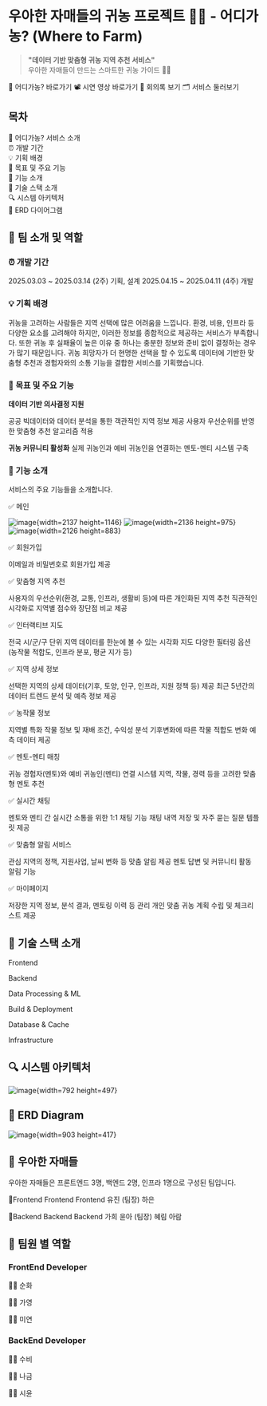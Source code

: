 
# 우아한 자매들의 귀농 프로젝트 🌽🫛 - 어디가농? (Where to Farm)


> **"데이터 기반 맞춤형 귀농 지역 추천 서비스"**  
우아한 자매들이 만드는 스마트한 귀농 가이드 🚜✨  

🔗 어디가농? 바로가기 
📽️ 시연 영상 바로가기 
📝 회의록 보기
🗂️ 서비스 둘러보기


## 목차

🌱 어디가농? 서비스 소개
<br>
⏰ 개발 기간
<br>
💡 기획 배경
<br>
🎯 목표 및 주요 기능
<br>
🔧 기능 소개
<br>
📢 기술 스택 소개
<br>
🔍 시스템 아키텍처
<br>
💾 ERD 다이어그램
<br>


## 👥 팀 소개 및 역할

### ⏰ 개발 기간
2025.03.03 ~ 2025.03.14 (2주) 기획, 설계
2025.04.15 ~ 2025.04.11 (4주) 개발

### 💡 기획 배경

귀농을 고려하는 사람들은 지역 선택에 많은 어려움을 느낍니다. 환경, 비용, 인프라 등 다양한 요소를 고려해야 하지만, 이러한 정보를 종합적으로 제공하는 서비스가 부족합니다.
또한 귀농 후 실패율이 높은 이유 중 하나는 충분한 정보와 준비 없이 결정하는 경우가 많기 때문입니다. 귀농 희망자가 더 현명한 선택을 할 수 있도록 데이터에 기반한 맞춤형 추천과 경험자와의 소통 기능을 결합한 서비스를 기획했습니다.


### 🎯 목표 및 주요 기능

**데이터 기반 의사결정 지원**

공공 빅데이터와 데이터 분석을 통한 객관적인 지역 정보 제공
사용자 우선순위를 반영한 맞춤형 추천 알고리즘 적용


**귀농 커뮤니티 활성화**
실제 귀농인과 예비 귀농인을 연결하는 멘토-멘티 시스템 구축



### 🔧 기능 소개

서비스의 주요 기능들을 소개합니다.

✅ 메인

![image](/uploads/03a9b270aada745ab15c17af36628163/image.png){width=2137 height=1146}
![image](/uploads/9a41466e94dc97a3bdce77ae49947404/image.png){width=2136 height=975}
![image](/uploads/66f1f6d47409f2439d1ec4a90f4881b9/image.png){width=2126 height=883}

✅ 회원가입

이메일과 비밀번호로 회원가입 제공

✅ 맞춤형 지역 추천

사용자의 우선순위(환경, 교통, 인프라, 생활비 등)에 따른 개인화된 지역 추천
직관적인 시각화로 지역별 점수와 장단점 비교 제공

✅ 인터랙티브 지도

전국 시/군/구 단위 지역 데이터를 한눈에 볼 수 있는 시각화 지도
다양한 필터링 옵션(농작물 적합도, 인프라 분포, 평균 지가 등)

✅ 지역 상세 정보

선택한 지역의 상세 데이터(기후, 토양, 인구, 인프라, 지원 정책 등) 제공
최근 5년간의 데이터 트렌드 분석 및 예측 정보 제공

✅ 농작물 정보

지역별 특화 작물 정보 및 재배 조건, 수익성 분석
기후변화에 따른 작물 적합도 변화 예측 데이터 제공

✅ 멘토-멘티 매칭

귀농 경험자(멘토)와 예비 귀농인(멘티) 연결 시스템
지역, 작물, 경력 등을 고려한 맞춤형 멘토 추천

✅ 실시간 채팅

멘토와 멘티 간 실시간 소통을 위한 1:1 채팅 기능
채팅 내역 저장 및 자주 묻는 질문 템플릿 제공


✅ 맞춤형 알림 서비스


관심 지역의 정책, 지원사업, 날씨 변화 등 맞춤 알림 제공
멘토 답변 및 커뮤니티 활동 알림 기능


✅ 마이페이지

저장한 지역 정보, 분석 결과, 멘토링 이력 등 관리
개인 맞춤 귀농 계획 수립 및 체크리스트 제공

## 📢 기술 스택 소개

Frontend


Backend



Data Processing & ML



Build & Deployment



Database & Cache



Infrastructure


## 🔍 시스템 아키텍처
![image](/uploads/f3ea4e35631592b9352daf236f0cc041/image.png){width=792 height=497}


## 💾 ERD Diagram
![image](/uploads/c026cec944b592c293132a059f34db21/image.png){width=903 height=417}


## 👥 우아한 자매들

우아한 자매들은 프론트엔드 3명, 백엔드 2명, 인프라 1명으로 구성된 팀입니다.



👑Frontend Frontend Frontend 
유진 (팀장) 하은 

👑Backend Backend Backend
가희 윤아 (팀장) 혜림 아람

## 👥 팀원 별 역할
### FrontEnd Developer

🧑‍💻 순화

🧑‍💻 가영


🧑‍💻 미연


### BackEnd Developer

🧑‍💻 수비



🧑‍💻 나금



🧑‍💻 시윤 

